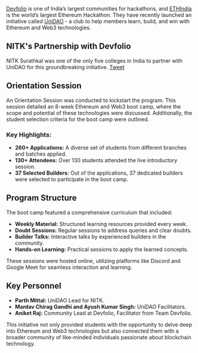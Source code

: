 [Devfolio](https://devfolio.co/home/) is one of India’s largest communities for hackathons, and [ETHIndia](https://ethindia.co/) is the world’s largest Ethereum Hackathon. They have recently launched an initiative called [UniDAO](https://nitk-surathkal-unidao.devfolio.co/) - a club to help members learn, build, and win with Ethereum and Web3 technologies.

## NITK's Partnership with Devfolio

NITK Surathkal was one of the only five colleges in India to partner with UniDAO for this groundbreaking initiative. [Tweet](https://twitter.com/ETHIndiaco/status/1689525104651440129)

## Orientation Session

An Orientation Session was conducted to kickstart the program. This session detailed an 8-week Ethereum and Web3 boot camp, where the scope and potential of these technologies were discussed. Additionally, the student selection criteria for the boot camp were outlined.

### Key Highlights:

- **260+ Applications:** A diverse set of students from different branches and batches applied.
- **130+ Attendees:** Over 130 students attended the live introductory session.
- **37 Selected Builders:** Out of the applications, 37 dedicated builders were selected to participate in the boot camp.

## Program Structure

The boot camp featured a comprehensive curriculum that included:
- **Weekly Material:** Structured learning resources provided every week.
- **Doubt Sessions:** Regular sessions to address queries and clear doubts.
- **Builder Talks:** Interactive talks by experienced builders in the community.
- **Hands-on Learning:** Practical sessions to apply the learned concepts.

These sessions were hosted online, utilizing platforms like Discord and Google Meet for seamless interaction and learning.

## Key Personnel

- **Parth Mittal:** UniDAO Lead for NITK.
- **Mardav Chirag Gandhi and Ayush Kumar Singh:** UniDAO Facilitators.
- **Aniket Raj:** Community Lead at Devfolio, Facilitator from Team Devfolio.

This initiative not only provided students with the opportunity to delve deep into Ethereum and Web3 technologies but also connected them with a broader community of like-minded individuals passionate about blockchain technology.
